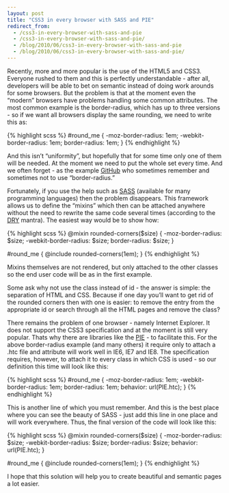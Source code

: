 ```yaml
---
layout: post
title: "CSS3 in every browser with SASS and PIE"
redirect_from:
  - /css3-in-every-browser-with-sass-and-pie
  - /css3-in-every-browser-with-sass-and-pie/
  - /blog/2010/06/css3-in-every-browser-with-sass-and-pie
  - /blog/2010/06/css3-in-every-browser-with-sass-and-pie/
---
```


Recently, more and more popular is the use of the HTML5 and CSS3. Everyone rushed to them and this is perfectly understandable - after all, developers will be able to bet on semantic instead of doing work arounds for some browsers. But the problem is that at the moment even the “modern” browsers have problems handling some common attributes. The most common example is the border-radius, which has up to three versions - so if we want all browsers display the same rounding, we need to write this as:

{% highlight scss %}
#round_me {
  -moz-border-radius: 1em;
  -webkit-border-radius: 1em;
  border-radius: 1em;
}
{% endhighlight %}

And this isn’t “uniformity”, but hopefully that for some time only one of them will be needed. At the moment we need to put the whole set every time. And we often forget - as the example [GitHub][github] who sometimes remember and sometimes not to use “border-radius.”

Fortunately, if you use the help such as [SASS][sass] (available for many programming languages) then the problem disappears. This framework allows us to define the “mixins” which then can be attached anywhere without the need to rewrite the same code several times (according to the [DRY][dry] mantra). The easiest way would be to show how:

{% highlight scss %}
@mixin rounded-corners($size) {
  -moz-border-radius: $size;
  -webkit-border-radius: $size;
  border-radius: $size;
}

#round_me {
  @include rounded-corners(1em);
}
{% endhighlight %}

Mixins themselves are not rendered, but only attached to the other classes so the end user code will be as in the first example.

Some ask why not use the class instead of id - the answer is simple: the separation of HTML and CSS. Because if one day you’ll want to get rid of the rounded corners then with one is easier: to remove the entry from the appropriate id or search through all the HTML pages and remove the class?

There remains the problem of one browser - namely Internet Explorer. It does not support the CSS3 specification and at the moment is still very popular. Thats why there are libraries like the [PIE][pie] - to facilitate this. For the above border-radius example (and many others) it require only to attach a .htc file and attribute will work well in IE6, IE7 and IE8. The specification requires, however, to attach it to every class in which CSS is used - so our definition this time will look like this:

{% highlight scss %}
#round_me {
  -moz-border-radius: 1em;
  -webkit-border-radius: 1em;
  border-radius: 1em;
  behavior: url(PIE.htc);
}
{% endhighlight %}

This is another line of which you must remember. And this is the best place where you can see the beauty of SASS - just add this line in one place and will work everywhere. Thus, the final version of the code will look like this:

{% highlight scss %}
@mixin rounded-corners($size) {
  -moz-border-radius: $size;
  -webkit-border-radius: $size;
  border-radius: $size;
  behavior: url(PIE.htc);
}

#round_me {
  @include rounded-corners(1em);
}
{% endhighlight %}

I hope that this solution will help you to create beautiful and semantic pages a lot easier.

[dry]: https://en.wikipedia.org/wiki/Don't_repeat_yourself
[github]: https://github.com/
[pie]: http://css3pie.com/
[sass]: https://sass-lang.com/
